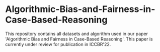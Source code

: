 # Algorithmic-Bias-and-Fairness-in-Case-Based-Reasoning
This repository contains all datasets and algorithm used in our paper 'Algorithmic Bias and Fairness in Case-Based Reasoning'. This paper is currently under review for publication in ICCBR'22.
